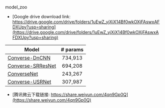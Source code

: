 model_zoo

* [Google drive download link: https://drive.google.com/drive/folders/1uEwZ_yjXiX14Bf0wkOXjFAswxAFDXUpy?usp=sharing](https://drive.google.com/drive/folders/1uEwZ_yjXiX14Bf0wkOXjFAswxAFDXUpy?usp=sharing)

|Model|# params|
|---|:---:|
|[Converse-DnCNN](https://drive.google.com/file/d/1V7vQw9aZGIfBUZJUufFFi2l-bzvOq9NJ/view?usp=sharing)     | 734,913 |
|[Converse-SRResNet](https://drive.google.com/file/d/1P_B70KrMVpc4oe43ZO6NUNsYQ1ARlf1P/view?usp=sharing)     | 694,208 |
|[ConverseNet](https://drive.google.com/file/d/14b3gH1jZYEBztJMm7BxY0L3zO23hgiXo/view?usp=sharing)     | 243,267 |
|[Converse-USRNet](https://drive.google.com/file/d/1w53_m-NYyIBUY79wr647gcfFW2jdzvvc/view?usp=sharing)     | 307,987 |


* [腾讯微云下载链接: https://share.weiyun.com/4qn9Gp0Q](https://share.weiyun.com/4qn9Gp0Q)
